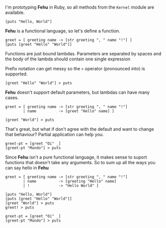 I'm prototyping **Fehu** in Ruby, so all methods from the `Kernel`
module are available.

```
[puts "Hello, World"]
```

__Fehu__ is a functional language, so let's define a function.
```
greet = [ greeting name -> [str greeting ", " name "!"] ]
[puts [greet "Hello" "World"]]
```
Functions are just bound lambdas. Parameters are separated by
spaces and the body of the lambda should contain one single
expression

Prefix notation can get messy so the `>` operator
(pronounced _into_) is supported.
```
[greet "Hello" "World"] > puts
```
__Fehu__ doesn't support default parameters, but lambdas can
have many cases.
```
greet = [ greeting name -> [str greeting ", " name "!"]
        | name          -> [greet "Hello" name] ]

[greet "World"] > puts
```
That's great, but what if don't agree with the default and want
to change that behaviour? Partial application can help you.
```
greet-pt = [greet "Oi" _]
[greet-pt "Mundo"] > puts
```
Since __Fehu__ isn't a pure functional language, it makes sense
to suport functions that doesn't take any arguments. So to sum
up all the ways you can say hello in __Fehu__
```
greet = [ greeting name -> [str greeting ", " name "!"]
        | name          -> [greeting "Hello" name]
        | !             -> "Hello World" ]

[puts "Hello, World"]
[puts [greet "Hello" "World"]]
[greet "World"] > puts
greet! > puts

greet-pt = [greet "Oi" _]
[greet-pt "Mundo"] > puts
```

